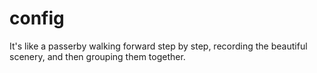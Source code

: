 # config

It's like a passerby walking forward step by step, recording the beautiful scenery, and then grouping them together.
